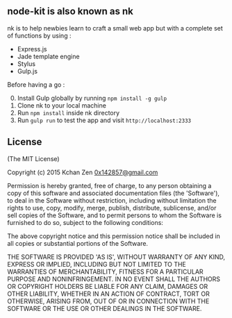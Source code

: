 ## node-kit is also known as nk

nk is to help newbies learn to craft a small web app but with a complete set of functions by using :

- Express.js
- Jade template engine
- Stylus
- Gulp.js

Before having a go :

0. Install Gulp globally by running `npm install -g gulp`
1. Clone nk to your local machine
2. Run `npm install` inside nk directory
3. Run `gulp run` to test the app and visit `http://localhost:2333`

## License

(The MIT License)

Copyright (c) 2015 Kchan Zen <0x142857@gmail.com>

Permission is hereby granted, free of charge, to any person obtaining a copy of this software and associated documentation files (the 'Software'), to deal in the Software without restriction, including without limitation the rights to use, copy, modify, merge, publish, distribute, sublicense, and/or sell copies of the Software, and to permit persons to whom the Software is furnished to do so, subject to the following conditions:

The above copyright notice and this permission notice shall be included in all copies or substantial portions of the Software.

THE SOFTWARE IS PROVIDED 'AS IS', WITHOUT WARRANTY OF ANY KIND, EXPRESS OR IMPLIED, INCLUDING BUT NOT LIMITED TO THE WARRANTIES OF MERCHANTABILITY, FITNESS FOR A PARTICULAR PURPOSE AND NONINFRINGEMENT. IN NO EVENT SHALL THE AUTHORS OR COPYRIGHT HOLDERS BE LIABLE FOR ANY CLAIM, DAMAGES OR OTHER LIABILITY, WHETHER IN AN ACTION OF CONTRACT, TORT OR OTHERWISE, ARISING FROM, OUT OF OR IN CONNECTION WITH THE SOFTWARE OR THE USE OR OTHER DEALINGS IN THE SOFTWARE.


